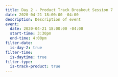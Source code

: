 ```yaml
---
title: Day 2 - Product Track Breakout Session 7
date: 2020-04-21 18:00:00 -04:00
description: Description of event
event:
  date: 2020-04-21 18:00:00 -04:00
  start-time: 3:30pm
  end-time: 4:00pm
filter-date:
  is-day-2: true
filter-time:
  is-daytime: true
filter-type:
  is-track-product: true
---
```


